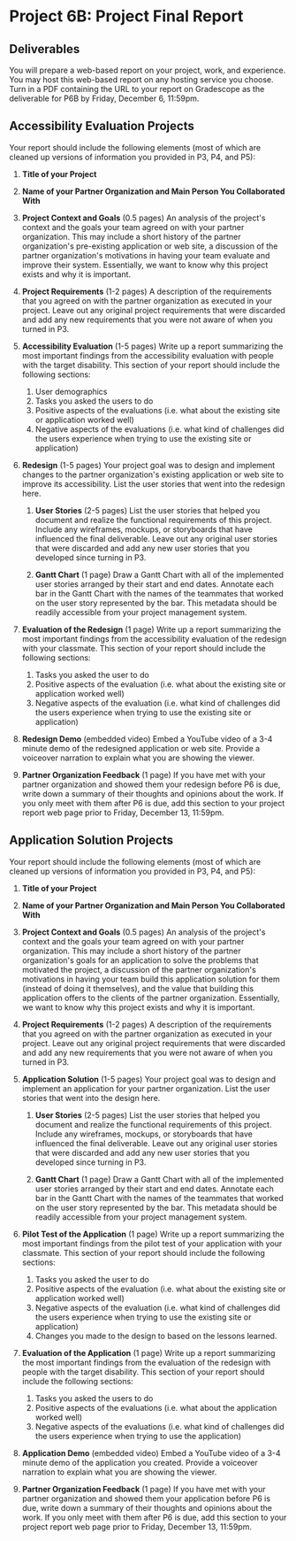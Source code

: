 # Project 6B: Project Final Report

## Deliverables

You will prepare a web-based report on your project, work, and experience. You may host this web-based report on any hosting service you choose. Turn in a PDF containing the URL to your report on Gradescope as the deliverable for P6B by Friday, December 6, 11:59pm.

## Accessibility Evaluation Projects

Your report should include the following elements (most of which are cleaned up versions of information you provided in P3, P4, and P5):

1. **Title of your Project**

1. **Name of your Partner Organization and Main Person You Collaborated With**

1. **Project Context and Goals** (0.5 pages)
An analysis of the project's context and the goals your team agreed on with your partner organization. This may include a short history of the partner organization's pre-existing application or web site, a discussion of the partner organization's motivations in having your team evaluate and improve their system. Essentially, we want to know why this project exists and why it is important.

1. **Project Requirements** (1-2 pages)
A description of the requirements that you agreed on with the partner organization as executed in your project. Leave out any original project requirements that were discarded and add any new requirements that you were not aware of when you turned in P3. 

1. **Accessibility Evaluation** (1-5 pages)
Write up a report summarizing the most important findings from the accessibility evaluation with people with the target disability. This section of your report should include the following sections:
    1. User demographics
    1. Tasks you asked the users to do
    1. Positive aspects of the evaluations (i.e. what about the existing site or application worked well)
    1. Negative aspects of the evaluations (i.e. what kind of challenges did the users experience when trying to use the existing site or application)


1. **Redesign** (1-5 pages)
Your project goal was to design and implement changes to the partner organization's existing application or web site to improve its accessibility. List the user stories that went into the redesign here. 

    1. **User Stories** (2-5 pages)
    List the user stories that helped you document and realize the functional requirements of this project. Include any wireframes, mockups, or storyboards that have influenced the final deliverable. Leave out any original user stories that were discarded and add any new user stories that you developed since turning in P3. 

    1. **Gantt Chart** (1 page)
    Draw a Gantt Chart with all of the implemented user stories arranged by their start and end dates. Annotate each bar in the Gantt Chart with the names of the teammates that worked on the user story represented by the bar. This metadata should be readily accessible from your project management system. 

1. **Evaluation of the Redesign** (1 page)
Write up a report summarizing the most important findings from the accessibility evaluation of the redesign with your classmate. This section of your report should include the following sections:
    1. Tasks you asked the user to do
    1. Positive aspects of the evaluation (i.e. what about the existing site or application worked well)
    1. Negative aspects of the evaluation (i.e. what kind of challenges did the users experience when trying to use the existing site or application)

1. **Redesign Demo** (embedded video)
Embed a YouTube video of a 3-4 minute demo of the redesigned application or web site. Provide a voiceover narration to explain what you are showing the viewer.

1. **Partner Organization Feedback** (1 page)
If you have met with your partner organization and showed them your redesign before P6 is due, write down a summary of their thoughts and opinions about the work. If you only meet with them after P6 is due, add this section to your project report web page prior to Friday, December 13, 11:59pm.



## Application Solution Projects 


Your report should include the following elements (most of which are cleaned up versions of information you provided in P3, P4, and P5):

1. **Title of your Project**

1. **Name of your Partner Organization and Main Person You Collaborated With**

1. **Project Context and Goals** (0.5 pages)
An analysis of the project's context and the goals your team agreed on with your partner organization. This may include a short history of the partner organization's goals for an application to solve the problems that motivated the project, a discussion of the partner organization's motivations in having your team build this application solution for them (instead of doing it themselves), and the value that building this application offers to the clients of the partner organization. Essentially, we want to know why this project exists and why it is important.

1. **Project Requirements** (1-2 pages)
A description of the requirements that you agreed on with the partner organization as executed in your project. Leave out any original project requirements that were discarded and add any new requirements that you were not aware of when you turned in P3. 

1. **Application Solution** (1-5 pages)
Your project goal was to design and implement an application for your partner organization. List the user stories that went into the design here. 

    1. **User Stories** (2-5 pages)
    List the user stories that helped you document and realize the functional requirements of this project. Include any wireframes, mockups, or storyboards that have influenced the final deliverable. Leave out any original user stories that were discarded and add any new user stories that you developed since turning in P3. 

    1. **Gantt Chart** (1 page)
    Draw a Gantt Chart with all of the implemented user stories arranged by their start and end dates. Annotate each bar in the Gantt Chart with the names of the teammates that worked on the user story represented by the bar. This metadata should be readily accessible from your project management system. 

1. **Pilot Test of the Application** (1 page)
Write up a report summarizing the most important findings from the pilot test of your application with your classmate. This section of your report should include the following sections:
    1. Tasks you asked the user to do
    1. Positive aspects of the evaluation (i.e. what about the existing site or application worked well)
    1. Negative aspects of the evaluation (i.e. what kind of challenges did the users experience when trying to use the existing site or application)
    1. Changes you made to the design to based on the lessons learned.

1. **Evaluation of the Application** (1 page)
Write up a report summarizing the most important findings from the evaluation of the redesign with people with the target disability. This section of your report should include the following sections:
    1. Tasks you asked the users to do
    1. Positive aspects of the evaluations (i.e. what about the application worked well)
    1. Negative aspects of the evaluations (i.e. what kind of challenges did the users experience when trying to use the application)

1. **Application Demo** (embedded video)
Embed a YouTube video of a 3-4 minute demo of the application you created. Provide a voiceover narration to explain what you are showing the viewer.

1. **Partner Organization Feedback** (1 page)
If you have met with your partner organization and showed them your application before P6 is due, write down a summary of their thoughts and opinions about the work. If you only meet with them after P6 is due, add this section to your project report web page prior to Friday, December 13, 11:59pm.